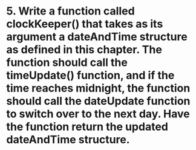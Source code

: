 # 5. Write a function called clockKeeper() that takes as its argument a dateAndTime structure as defined in this chapter. The function should call the timeUpdate() function, and if the time reaches midnight, the function should call the dateUpdate function to switch over to the next day. Have the function return the updated dateAndTime structure.
